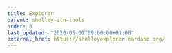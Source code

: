 ```yaml
---
title: Explorer
parent: shelley-itn-tools
order: 3
last_updated: "2020-05-01T09:00:00+01:00"
external_href: https://shelleyexplorer.cardano.org/
---
```

